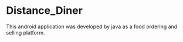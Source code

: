 # Distance_Diner
This android application was developed by java as a food ordering and selling platform.
